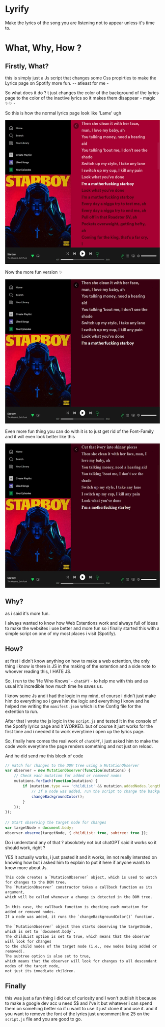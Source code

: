 # Lyrify
Make the lyrics of the song you are listening not to appear unless it's time to.

# What, Why, How ?

## Firstly, What?
this is simply just a Js script that changes some Css propirties to make the Lyrics page on Spotify more fun.
-- atleast for me -

So what does it do ? 
t just changes the color of the background of the lyrics page to the color of the inactive lyrics so it makes them disappear - magic ✨✨ - 

So this is how the normal lyrics page look like 'Lame' ugh

<img src="/imgs/Without-Extention.jpg" alt="a pic of the lyrics page on spotify without the extention enabled" width="559" height="468">

Now the more fun version ✨

<img src="/imgs/With-Extention.jpg" alt="a pic of the lyrics page on spotify with the extention enabled" width="559" height="468">

Even more fun thing you can do with it is to just get rid of the Font-Family and it will even look better like this

<img src="/imgs/With-Extention&WIthout-the-Font.jpg" alt="a pic of the lyrics page on spotify with the extention enabled and without the Font-Family" width="559" height="468">



## Why? 
as i said it's more fun.

I always wanted to know how Web Extentions work and always full of ideas to make the websites i use better and more fun so i finally started this with a simple script on one of my most places i visit (Spotify).

## How?
at first i didn't know anything on how to make a web ectention, the only thing i know is there is JS in the making of the extention and a side note to whoever reading this, I HATE JS.

So, i run to the 'He Who Knows' - `chatGPT` - to help me with this and as usual it's incredible how much time he saves us. 

I know some Js and i had the logic in my mind, of course i didn't just make him do everything so i gave him the logic and everything I know and he helped me writing the `manifest.json` which is the Config file for the extention to run. 

After that i wrote the js logic in the `script.js` and tested it in the console of the Spotify lyrics page and it WORKED.
but of course it just works for the first time and i needed it to work everytime i open up the lyrics page.

So, finally here comes the real work of `chatGPT`, i just asked him to make the code work everytime the page renders something and not just on reload.

And he did send me this block of code

```javascript
// Watch for changes to the DOM tree using a MutationObserver
var observer = new MutationObserver(function(mutations) {
    // Check each mutation for added or removed nodes
    mutations.forEach(function(mutation) {
        if (mutation.type === 'childList' && mutation.addedNodes.length) {
            // If a node was added, run the script to change the background color
            changeBackgroundColor();
        }
    });
});

// Start observing the target node for changes
var targetNode = document.body;
observer.observe(targetNode, { childList: true, subtree: true });
```
Do i understand any of that ? absolutely not but chatGPT said it works so it should work, right ?

YES it actually works, i just pasted it and it works, im not really intersted on knowing how but i asked him to explain to put it here if anyone wants to know more about Js.

```chatGPT
This code creates a `MutationObserver` object, which is used to watch for changes to the DOM tree.
The `MutationObserver` constructor takes a callback function as its argument,
which will be called whenever a change is detected in the DOM tree.

In this case, the callback function is checking each mutation for added or removed nodes.
If a node was added, it runs the `changeBackgroundColor()` function.

The `MutationObserver` object then starts observing the targetNode, which is set to `document.body`.
The childList option is set to true, which means that the observer will look for changes
to the child nodes of the target node (i.e., new nodes being added or removed).
The subtree option is also set to true, 
which means that the observer will look for changes to all descendant nodes of the target node,
not just its immediate children.
```
## Finally
this was just a fun thing i did out of curiosity and I won't publish it because to make a google dev acc u need 5$ and i've it but whatever i can spend them on somehing better so if u want to use it just clone it and use it.
and if you want to remove the font of the lyrics just uncomment line 25 on the `script.js` file and you are good to go.

